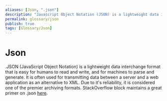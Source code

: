 ```yaml
---
aliases: [Json, ".json"]
description: "Javascript Object Notation (JSON) is a lightweight data interchange format that is easy for humans to read and writ"
permalink: glossary/json
publish: true
tags: [Glossary/Json]
---
```


# Json

.JSON (JavaScript Object Notation) is a lightweight data interchange format that is easy for humans to read and write, and for machines to parse and generate. It is often used for transmitting data between a server and a web application as an alternative to XML. Due to it's reliability, it is considered one of the premier archiving formats. StackOverflow block maintains a great primer on .json [here](https://stackoverflow.blog/2022/06/02/a-beginners-guide-to-json-the-data-format-for-the-internet/).

